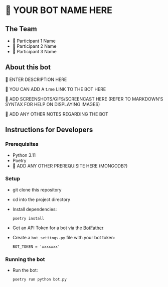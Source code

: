 # 🚧 YOUR BOT NAME HERE

## The Team
- 🚧 Participant 1 Name
- 🚧 Participant 2 Name
- 🚧 Participant 3 Name

## About this bot

🚧 ENTER DESCRIPTION HERE

🚧 YOU CAN ADD A t.me LINK TO THE BOT HERE

🚧 ADD SCREENSHOTS/GIFS/SCREENCAST HERE (REFER TO MARKDOWN'S SYNTAX FOR HELP ON DISPLAYING IMAGES)

🚧 ADD ANY OTHER NOTES REGARDING THE BOT
 
## Instructions for Developers 
### Prerequisites
- Python 3.11
- Poetry
- 🚧 ADD ANY OTHER PREREQUISITE HERE (MONGODB?)

### Setup
- git clone this repository 
- cd into the project directory
- Install dependencies:
    
      poetry install


- Get an API Token for a bot via the [BotFather](https://telegram.me/BotFather)
- Create a `bot_settings.py` file with your bot token:

      BOT_TOKEN = 'xxxxxxx'

### Running the bot        
- Run the bot:

      poetry run python bot.py
